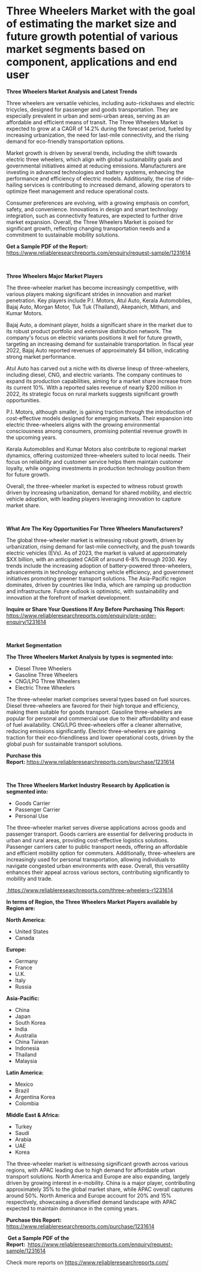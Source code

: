 <p><h1>Three Wheelers Market with the goal of estimating the market size and future growth potential of various market segments based on component, applications and end user</h1></p><p><strong>Three Wheelers Market Analysis and Latest Trends</strong></p>
<p><p>Three wheelers are versatile vehicles, including auto-rickshaws and electric tricycles, designed for passenger and goods transportation. They are especially prevalent in urban and semi-urban areas, serving as an affordable and efficient means of transit. The Three Wheelers Market is expected to grow at a CAGR of 14.2% during the forecast period, fueled by increasing urbanization, the need for last-mile connectivity, and the rising demand for eco-friendly transportation options.</p><p>Market growth is driven by several trends, including the shift towards electric three wheelers, which align with global sustainability goals and governmental initiatives aimed at reducing emissions. Manufacturers are investing in advanced technologies and battery systems, enhancing the performance and efficiency of electric models. Additionally, the rise of ride-hailing services is contributing to increased demand, allowing operators to optimize fleet management and reduce operational costs.</p><p>Consumer preferences are evolving, with a growing emphasis on comfort, safety, and convenience. Innovations in design and smart technology integration, such as connectivity features, are expected to further drive market expansion. Overall, the Three Wheelers Market is poised for significant growth, reflecting changing transportation needs and a commitment to sustainable mobility solutions.</p></p>
<p><strong>Get a Sample PDF of the Report:&nbsp;</strong> <a href="https://www.reliableresearchreports.com/enquiry/request-sample/1231614?utm_campaign=3079&utm_medium=2&utm_source=Github&utm_content=ia&utm_term=30032025&utm_id=three-wheelers">https://www.reliableresearchreports.com/enquiry/request-sample/1231614</a></p>
<p>&nbsp;</p>
<p><strong>Three Wheelers Major Market Players</strong></p>
<p><p>The three-wheeler market has become increasingly competitive, with various players making significant strides in innovation and market penetration. Key players include P.I. Motors, Atul Auto, Kerala Automobiles, Bajaj Auto, Morgan Motor, Tuk Tuk (Thailand), Akepanich, Mithani, and Kumar Motors.</p><p>Bajaj Auto, a dominant player, holds a significant share in the market due to its robust product portfolio and extensive distribution network. The company's focus on electric variants positions it well for future growth, targeting an increasing demand for sustainable transportation. In fiscal year 2022, Bajaj Auto reported revenues of approximately $4 billion, indicating strong market performance.</p><p>Atul Auto has carved out a niche with its diverse lineup of three-wheelers, including diesel, CNG, and electric variants. The company continues to expand its production capabilities, aiming for a market share increase from its current 10%. With a reported sales revenue of nearly $200 million in 2022, its strategic focus on rural markets suggests significant growth opportunities.</p><p>P.I. Motors, although smaller, is gaining traction through the introduction of cost-effective models designed for emerging markets. Their expansion into electric three-wheelers aligns with the growing environmental consciousness among consumers, promising potential revenue growth in the upcoming years.</p><p>Kerala Automobiles and Kumar Motors also contribute to regional market dynamics, offering customized three-wheelers suited to local needs. Their focus on reliability and customer service helps them maintain customer loyalty, while ongoing investments in production technology position them for future growth.</p><p>Overall, the three-wheeler market is expected to witness robust growth driven by increasing urbanization, demand for shared mobility, and electric vehicle adoption, with leading players leveraging innovation to capture market share.</p></p>
<p>&nbsp;</p>
<p><strong>What Are The Key Opportunities For Three Wheelers Manufacturers?</strong></p>
<p><p>The global three-wheeler market is witnessing robust growth, driven by urbanization, rising demand for last-mile connectivity, and the push towards electric vehicles (EVs). As of 2023, the market is valued at approximately $XX billion, with an anticipated CAGR of around 6-8% through 2030. Key trends include the increasing adoption of battery-powered three-wheelers, advancements in technology enhancing vehicle efficiency, and government initiatives promoting greener transport solutions. The Asia-Pacific region dominates, driven by countries like India, which are ramping up production and infrastructure. Future outlook is optimistic, with sustainability and innovation at the forefront of market development.</p></p>
<p><strong>Inquire or Share Your Questions If Any Before Purchasing This Report:</strong> <a href="https://www.reliableresearchreports.com/enquiry/pre-order-enquiry/1231614?utm_campaign=3079&utm_medium=2&utm_source=Github&utm_content=ia&utm_term=30032025&utm_id=three-wheelers">https://www.reliableresearchreports.com/enquiry/pre-order-enquiry/1231614</a></p>
<p>&nbsp;</p>
<p><strong>Market Segmentation</strong></p>
<p><strong>The Three Wheelers Market Analysis by types is segmented into:</strong></p>
<p><ul><li>Diesel Three Wheelers</li><li>Gasoline Three Wheelers</li><li>CNG/LPG Three Wheelers</li><li>Electric Three Wheelers</li></ul></p>
<p><p>The three-wheeler market comprises several types based on fuel sources. Diesel three-wheelers are favored for their high torque and efficiency, making them suitable for goods transport. Gasoline three-wheelers are popular for personal and commercial use due to their affordability and ease of fuel availability. CNG/LPG three-wheelers offer a cleaner alternative, reducing emissions significantly. Electric three-wheelers are gaining traction for their eco-friendliness and lower operational costs, driven by the global push for sustainable transport solutions.</p></p>
<p><strong>Purchase this Report:&nbsp;</strong><a href="https://www.reliableresearchreports.com/purchase/1231614?utm_campaign=3079&utm_medium=2&utm_source=Github&utm_content=ia&utm_term=30032025&utm_id=three-wheelers">https://www.reliableresearchreports.com/purchase/1231614</a></p>
<p>&nbsp;</p>
<p><strong>The Three Wheelers Market Industry Research by Application is segmented into:</strong></p>
<p><ul><li>Goods Carrier</li><li>Passenger Carrier</li><li>Personal Use</li></ul></p>
<p><p>The three-wheeler market serves diverse applications across goods and passenger transport. Goods carriers are essential for delivering products in urban and rural areas, providing cost-effective logistics solutions. Passenger carriers cater to public transport needs, offering an affordable and efficient mobility option for commuters. Additionally, three-wheelers are increasingly used for personal transportation, allowing individuals to navigate congested urban environments with ease. Overall, this versatility enhances their appeal across various sectors, contributing significantly to mobility and trade.</p></p>
<p><a href="https://www.reliableresearchreports.com/three-wheelers-r1231614?utm_campaign=3079&utm_medium=2&utm_source=Github&utm_content=ia&utm_term=30032025&utm_id=three-wheelers">&nbsp;https://www.reliableresearchreports.com/three-wheelers-r1231614</a></p>
<p><strong>In terms of Region, the Three Wheelers Market Players available by Region are:</strong></p>
<p>
    <p> <strong> North America: </strong>
        <ul>
            <li>United States</li>
            <li>Canada</li>
        </ul>
        </p> 
    <p> <strong> Europe: </strong>
        <ul>
            <li>Germany</li>
            <li>France</li>
            <li>U.K.</li>
            <li>Italy</li>
            <li>Russia</li>
        </ul>
        </p> 
    <p> <strong> Asia-Pacific: </strong>
        <ul>
            <li>China</li>
            <li>Japan</li>
            <li>South Korea</li>
            <li>India</li>
            <li>Australia</li>
            <li>China Taiwan</li>
            <li>Indonesia</li>
            <li>Thailand</li>
            <li>Malaysia</li>
        </ul>
        </p> 
    <p> <strong> Latin America: </strong>
        <ul>
            <li>Mexico</li>
            <li>Brazil</li>
            <li>Argentina Korea</li>
            <li>Colombia</li>
        </ul>
        </p> 
    <p> <strong> Middle East & Africa: </strong>
        <ul>
            <li>Turkey</li>
            <li>Saudi</li>
            <li>Arabia</li>
            <li>UAE</li>
            <li>Korea</li>
        </ul>
    </p>
    </p>
<p><p>The three-wheeler market is witnessing significant growth across various regions, with APAC leading due to high demand for affordable urban transport solutions. North America and Europe are also expanding, largely driven by growing interest in e-mobility. China is a major player, contributing approximately 35% to the global market share, while APAC overall captures around 50%. North America and Europe account for 20% and 15% respectively, showcasing a diversified demand landscape with APAC expected to maintain dominance in the coming years.</p></p>
<p><strong>Purchase this Report: </strong><a href="https://www.reliableresearchreports.com/purchase/1231614?utm_campaign=3079&utm_medium=2&utm_source=Github&utm_content=ia&utm_term=30032025&utm_id=three-wheelers">https://www.reliableresearchreports.com/purchase/1231614</a></p>
<p>&nbsp;<strong>Get a Sample PDF of the Report:&nbsp;&nbsp;</strong><a href="https://www.reliableresearchreports.com/enquiry/request-sample/1231614?utm_campaign=3079&utm_medium=2&utm_source=Github&utm_content=ia&utm_term=30032025&utm_id=three-wheelers">https://www.reliableresearchreports.com/enquiry/request-sample/1231614</a></p>
<p><strong></strong></p>
<p>Check more reports on <a href="https://www.reliableresearchreports.com/?utm_campaign=3079&utm_medium=2&utm_source=Github&utm_content=ia&utm_term=30032025&utm_id=three-wheelers">https://www.reliableresearchreports.com/</a></p>